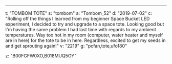 ---
t: "TOMBOM TOTE"
s: "tombom"
a: "Tombom_52"
d: "2019-07-02"
c: "Rolling off the things I learned from my beginner Space Bucket LED experiment, I decided to try and upgrade to a space tote. Looking good but I'm having the same problem I had last time with regards to my ambient temperatures. Way too hot in my room (computer, water heater and myself are in here) for the tote to be in here. Regardless, excited to get my seeds in and get sprouting again!"
v: "2219"
g: "pcfan,tote,ufo180"

z: "B00FGFW0XO,B018MUQ5OY"
